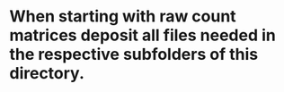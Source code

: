 # When starting with raw count matrices deposit all files needed in the respective subfolders of this directory.

